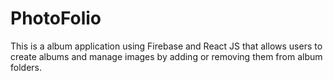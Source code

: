 # PhotoFolio
This is a album application using Firebase and React JS that allows users to create albums and manage images by adding or removing them from album folders.
